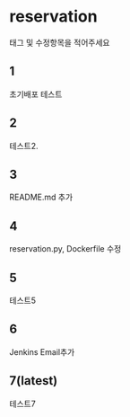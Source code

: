 # reservation

태그 및 수정항목을 적어주세요

## 1

초기배포 테스트

## 2

테스트2.

## 3

README.md 추가

## 4

reservation.py, Dockerfile 수정

## 5

테스트5

## 6

Jenkins Email추가

## 7(latest)

테스트7
